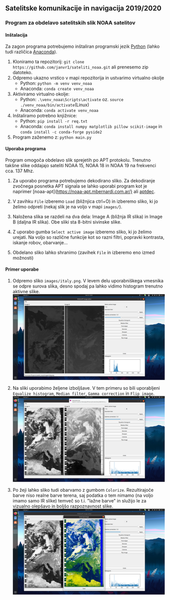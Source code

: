 ## Satelitske komunikacije in navigacija 2019/2020
### Program za obdelavo satelitskih slik NOAA satelitov

#### Inštalacija
Za zagon programa potrebujemo inštaliran programski jezik [Python](https://www.python.org/) (lahko tudi različica [Anaconda](https://www.anaconda.com/distribution/#download-section)).
1. Kloniramo ta repozitorij: `git clone https://github.com/janvr1/sateliti_noaa.git` ali prenesemo zip datoteko.
2. Odpremo ukazno vrstico v mapi repozitorija in ustvarimo virtualno okolje
    * Python: `python -m venv venv_noaa`
    * Anaconda: `conda create venv_noaa`
3. Aktiviramo virtualno okolje:
    * Python: `.\venv_noaa\Scripts\activate` oz. `source ./venv_noaa/bin/activate`(Linux)
    * Anaconda: `conda activate venv_noaa`
4. Inštaliramo potrebno knjižnice:
    * Python: `pip install -r req.txt`
    * Anaconda: `conda install numpy matplotlib pillow scikit-image` in `conda install -c conda-forge pyside2`
5. Program zaženemo z: `python main.py`

#### Uporaba programa
Program omogoča obdelavo slik sprejetih po APT protokolu. Trenutno takšne slike oddajajo sateliti NOAA 15, NOAA 18 in NOAA 19 na frekvenci cca. 137 Mhz.
1. Za uporabo programa potrebujemo dekodirano sliko. Za dekodiranje zvočnega posnetka APT signala se lahko uporabi program kot je naprimer [noaa-apt](https://noaa-apt.mbernardi.com.ar/} ali [aptdec](https://github.com/dankolbrs/aptdec).

2. V zavihku `File` izberemo `Load` (bližnjica ctrl+O) in izberemo sliko, ki jo želimo odpreti (nekaj slik je na voljo v mapi `images/`).
3. Naložena slika se razdeli na dva dela: Image A (bližnja IR slika) in Image B (daljna IR slika). Obe sliki sta 8-bitni sivinske slike.
4. Z uporabo gumba `Select active image` izberemo sliko, ki jo želimo urejati. Na voljo so različne funkcije kot so razni filtri, popravki kontrasta, iskanje robov, obarvanje...
5. Obdelano sliko lahko shranimo (zavihek `File` in izberemo eno izmed možnosti)

#### Primer uporabe
1. Odpremo sliko `images/italy.png`. V levem delu uporabniškega vmesnika se odpre surova slika, desno spodaj pa lahko vidimo histogram trenutno aktivne slike.
![](screenshots/raw_image.png)

2. Na sliki uporabimo željene izboljšave. V tem primeru so bili uporabljeni `Equalize histogram`, `Median filter`, `Gamma correction` in `Flip image`.
![](screenshots/processed_image.png)

3. Po žeji lahko sliko tudi obarvamo  z gumbom `Colorize`. Rezultirajoče barve niso realne barve terena, saj podatka o tem nimamo (na voljo imamo samo IR slike) temveč so t.i. "lažne barve" in služijo le za vizualno olepšavo in boljšo razpoznavnost slike.
![](screenshots/colorized_image.png)
